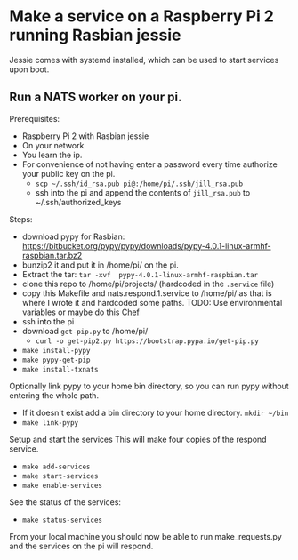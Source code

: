 # Make a service on a Raspberry Pi 2 running Rasbian jessie

Jessie comes with systemd installed, which can be used to
start services upon boot.

## Run a NATS worker on your pi.

Prerequisites:
 - Raspberry Pi 2 with Rasbian jessie
 - On your network
 - You learn the ip.
 - For convenience of not having enter a password every time
     authorize your public key on the pi.
    - `scp ~/.ssh/id_rsa.pub pi@`<ip>`:/home/pi/.ssh/jill_rsa.pub`
    - ssh into the pi and append the contents of `jill_rsa.pub` to ~/.ssh/authorized_keys

Steps:
 - download pypy for Rasbian: https://bitbucket.org/pypy/pypy/downloads/pypy-4.0.1-linux-armhf-raspbian.tar.bz2
 - bunzip2 it and put it in /home/pi/ on the pi.
 - Extract the tar: `tar -xvf  pypy-4.0.1-linux-armhf-raspbian.tar`
 - clone this repo to /home/pi/projects/ (hardcoded in the `.service` file)
 - copy this Makefile and nats.respond.1.service to /home/pi/ as that is where I wrote it and hardcoded some paths.  TODO: Use environmental variables or maybe do this [Chef](http://everydaytinker.com/raspberry-pi/installing-chef-client-on-a-raspberry-pi-2-model-b/)
 - ssh into the pi
 - download `get-pip.py` to /home/pi/
    - `curl -o get-pip2.py https://bootstrap.pypa.io/get-pip.py`
 - `make install-pypy`
 - `make pypy-get-pip`
 - `make install-txnats`

Optionally link pypy to your home bin directory, so you can run pypy without entering the whole path.
 - If it doesn't exist add a bin directory to your home directory. `mkdir ~/bin`
 - `make link-pypy`

Setup and start the services
This will make four copies of the respond service.
 - `make add-services`
 - `make start-services`
 - `make enable-services`

See the status of the services:
 - `make status-services`

From your local machine you should now be able to run make_requests.py
and the services on the pi will respond.

